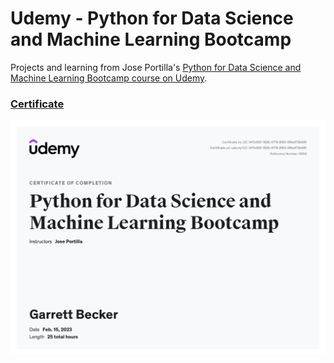 # Udemy - Python for Data Science and Machine Learning Bootcamp

Projects and learning from Jose Portilla's [Python for Data Science and Machine Learning Bootcamp course on Udemy](https://www.udemy.com/course/python-for-data-science-and-machine-learning-bootcamp/).

### [Certificate](https://www.udemy.com/certificate/UC-347e0f2f-1628-4774-8f63-09baf73bfdf0/)

!["Certificate"](./Certificate.jpg)
